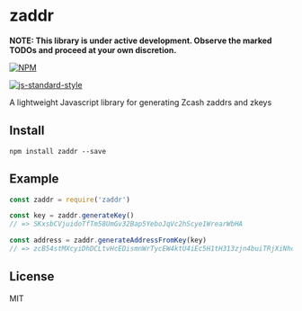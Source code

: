 # zaddr

**NOTE: This library is under active development. Observe the marked TODOs and proceed at your own discretion.**

[![NPM](http://img.shields.io/npm/v/zaddr.svg)](https://www.npmjs.org/package/zaddr)

[![js-standard-style](https://cdn.rawgit.com/feross/standard/master/badge.svg)](https://github.com/feross/standard)

A lightweight Javascript library for generating Zcash zaddrs and zkeys

## Install

```
npm install zaddr --save
```

## Example

``` javascript
const zaddr = require('zaddr')

const key = zaddr.generateKey()
// => SKxsbCVjuidoTfTm58UmGv32Bap5YeboJqVc2hScye1WrearWbHA

const address = zaddr.generateAddressFromKey(key)
// => zcB54stMXcyiDhDCLtvHcEDismnWrTycEW4ktU4iEc5H1tH313zjn4buiTRjXiNhcTw5yR4De8p787qqJbz1iRj37uwiKJB
```

## License

MIT
